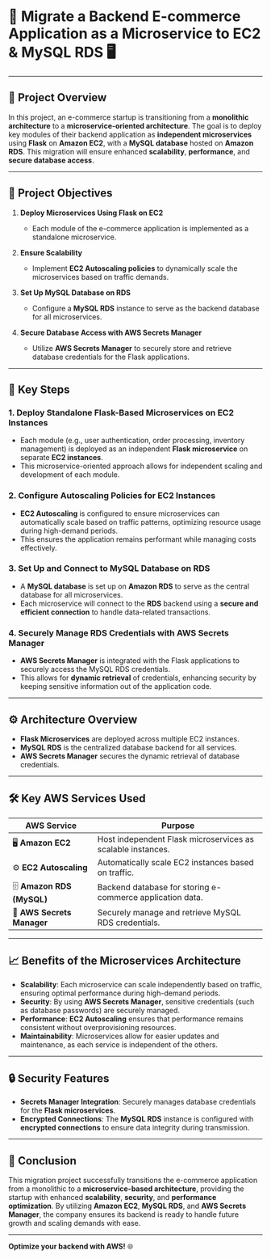 # 🛒 **Migrate a Backend E-commerce Application as a Microservice to EC2 & MySQL RDS** 🖥️

---

## 🚀 **Project Overview**

In this project, an e-commerce startup is transitioning from a **monolithic architecture** to a **microservice-oriented architecture**. The goal is to deploy key modules of their backend application as **independent microservices** using **Flask** on **Amazon EC2**, with a **MySQL database** hosted on **Amazon RDS**. This migration will ensure enhanced **scalability**, **performance**, and **secure database access**.

---

## 🎯 **Project Objectives**

1. **Deploy Microservices Using Flask on EC2**  
   - Each module of the e-commerce application is implemented as a standalone microservice.
  
2. **Ensure Scalability**  
   - Implement **EC2 Autoscaling policies** to dynamically scale the microservices based on traffic demands.

3. **Set Up MySQL Database on RDS**  
   - Configure a **MySQL RDS** instance to serve as the backend database for all microservices.

4. **Secure Database Access with AWS Secrets Manager**  
   - Utilize **AWS Secrets Manager** to securely store and retrieve database credentials for the Flask applications.

---

## 🔑 **Key Steps**

### 1. **Deploy Standalone Flask-Based Microservices on EC2 Instances**
   - Each module (e.g., user authentication, order processing, inventory management) is deployed as an independent **Flask microservice** on separate **EC2 instances**.
   - This microservice-oriented approach allows for independent scaling and development of each module.

### 2. **Configure Autoscaling Policies for EC2 Instances**
   - **EC2 Autoscaling** is configured to ensure microservices can automatically scale based on traffic patterns, optimizing resource usage during high-demand periods.
   - This ensures the application remains performant while managing costs effectively. 

### 3. **Set Up and Connect to MySQL Database on RDS**
   - A **MySQL database** is set up on **Amazon RDS** to serve as the central database for all microservices.
   - Each microservice will connect to the **RDS** backend using a **secure and efficient connection** to handle data-related transactions.

### 4. **Securely Manage RDS Credentials with AWS Secrets Manager**
   - **AWS Secrets Manager** is integrated with the Flask applications to securely access the MySQL RDS credentials.
   - This allows for **dynamic retrieval** of credentials, enhancing security by keeping sensitive information out of the application code.

---

## ⚙️ **Architecture Overview**

- **Flask Microservices** are deployed across multiple EC2 instances.
- **MySQL RDS** is the centralized database backend for all services.
- **AWS Secrets Manager** secures the dynamic retrieval of database credentials.

---

## 🛠️ **Key AWS Services Used**

| AWS Service                  | Purpose                                                 |
|------------------------------|---------------------------------------------------------|
| 🖥️ **Amazon EC2**             | Host independent Flask microservices as scalable instances. |
| ⚙️ **EC2 Autoscaling**        | Automatically scale EC2 instances based on traffic.     |
| 🗄️ **Amazon RDS (MySQL)**     | Backend database for storing e-commerce application data. |
| 🔑 **AWS Secrets Manager**    | Securely manage and retrieve MySQL RDS credentials.     |

---

## 📈 **Benefits of the Microservices Architecture**

- **Scalability**: Each microservice can scale independently based on traffic, ensuring optimal performance during high-demand periods.
- **Security**: By using **AWS Secrets Manager**, sensitive credentials (such as database passwords) are securely managed.
- **Performance**: **EC2 Autoscaling** ensures that performance remains consistent without overprovisioning resources.
- **Maintainability**: Microservices allow for easier updates and maintenance, as each service is independent of the others.

---

## 🔒 **Security Features**

- **Secrets Manager Integration**: Securely manages database credentials for the **Flask microservices**.
- **Encrypted Connections**: The **MySQL RDS** instance is configured with **encrypted connections** to ensure data integrity during transmission.

---

## 🏁 **Conclusion**

This migration project successfully transitions the e-commerce application from a monolithic to a **microservice-based architecture**, providing the startup with enhanced **scalability**, **security**, and **performance optimization**. By utilizing **Amazon EC2**, **MySQL RDS**, and **AWS Secrets Manager**, the company ensures its backend is ready to handle future growth and scaling demands with ease.

---

**Optimize your backend with AWS!** 🌐

